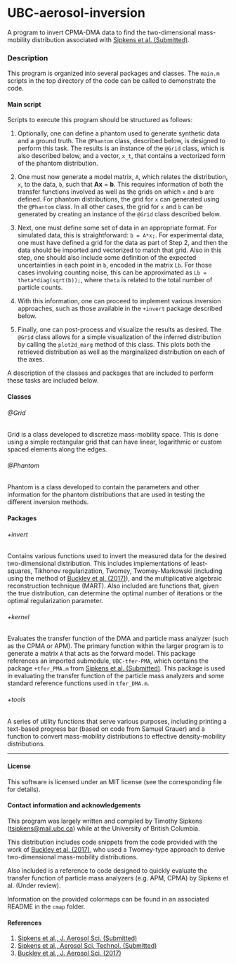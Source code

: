 # UBC-aerosol-inversion

A program to invert CPMA-DMA data to find the two-dimensional
mass-mobility distribution associated with [Sipkens et al. (Submitted)][1].


### Description

This program is organized into several packages and classes. The `main.m`
scripts in the top directory of the code can be called to demonstrate
the code.


#### Main script

Scripts to execute this program should be structured as follows:

1. Optionally, one can define a phantom used to generate synthetic data and a
ground truth. The `@Phantom` class, described below, is designed to
perform this task. The results is an instance of the `@Grid` class, which is
also described below, and a vector, `x_t`, that contains a vectorized form of
the phantom distribution.

2. One must now generate a model matrix, `A`, which relates the distribution,
`x`, to the data, `b`, such that **Ax** = **b**. This requires information of
both the transfer functions involved as well as the grids on which `x` and `b`
are defined. For phantom distributions, the grid for `x` can generated using
the `@Phantom` class. In all other cases, the grid for `x` and `b` can be
generated by creating an instance of the `@Grid` class described below.

3. Next, one must define some set of data in an appropriate format. For
simulated data, this is straightforward: `b = A*x;`. For experimental data, one
must have defined a grid for the data as part of Step 2, and then the data
should be imported and vectorized to match that grid. Also in this step, one
should also include some definition of the expected uncertainties in each point
in `b`, encoded in the matrix `Lb`. For those cases involving counting noise,
this can be approximated as `Lb = theta*diag(sqrt(b));`, where `theta` is
related to the total number of particle counts.

4. With this information, one can proceed to implement various inversion
approaches, such as those available in the `+invert` package described below.

5. Finally, one can post-process and visualize the results as desired. The
`@Grid` class allows for a simple visualization of the inferred distribution
by calling the `plot2d_marg` method of this class. This plots both the
retrieved distribution as well as the marginalized distribution on each of
the axes.

A description of the classes and packages that are included to perform these
tasks are included below.


#### Classes

###### @Grid

Grid is a class developed to discretize mass-mobility space. This is
done using a simple rectangular grid that can have linear, logarithmic
or custom spaced elements along the edges.

###### @Phantom

Phantom is a class developed to contain the parameters and other information
for the phantom distributions that are used in testing the different inversion
methods.


#### Packages

###### +invert

Contains various functions used to invert the measured data for the desired
two-dimensional distribution. This includes implementations of least-squares,
Tikhonov regularization, Twomey, Twomey-Markowski (including using the method
of [Buckley et al. (2017)][3]), and the multiplicative algebraic reconstruction
technique (MART). Also included are functions that, given the true distribution,
can determine the optimal number of iterations or the optimal regularization
parameter.

###### +kernel

Evaluates the transfer function of the DMA and particle mass analyzer (such
as the CPMA or APM). The primary function within the larger program is to
generate a matrix `A` that acts as the forward model. This package references
an imported submodule, `UBC-tfer-PMA`, which contains the package `+tfer_PMA.m`
from [Sipkens et al. (Submitted)][2]. This package is used in evaluating the
transfer function of the particle mass analyzers and some standard reference
functions used in `tfer_DMA.m`.

###### +tools

A series of utility functions that serve various purposes, including printing
a text-based progress bar (based on code from Samuel Grauer) and a function
to convert mass-mobility distributions to effective density-mobility
distributions.

----------------------------------------------------------------------

#### License

This software is licensed under an MIT license (see the corresponding file
for details).


#### Contact information and acknowledgements

This program was largely written and compiled by Timothy Sipkens
([tsipkens@mail.ubc.ca](mailto:tsipkens@mail.ubc.ca)) while at the
University of British Columbia.

This distribution includes code snippets from the code provided with
the work of [Buckley et al. (2017)][3],
who used a Twomey-type approach to derive two-dimensional mass-mobility
distributions.

Also included is a reference to code designed to quickly evaluate
the transfer function of particle mass analyzers (e.g. APM, CPMA) by
Sipkens et al. (Under review).

Information on the provided colormaps can be found in an associated
README in the `cmap` folder.

#### References

1. [Sipkens et al., J. Aerosol Sci. (Submitted)][1]
2. [Sipkens et al., Aerosol Sci. Technol. (Submitted)][2]
3. [Buckley et al., J. Aerosol Sci. (2017)][3]

[1]: N/A
[2]: N/A
[3]: https://doi.org/10.1016/j.jaerosci.2017.09.012
